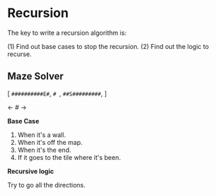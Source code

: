 # Recursion

The key to write a recursion algorithm is:

(1) Find out base cases to stop the recursion.
(2) Find out the logic to recurse.

## Maze Solver

[
`##########E#`,
`# `,
`##S#########`,
]

<- # ->

**Base Case**

1. When it's a wall.
2. When it's off the map.
3. When it's the end.
4. If it goes to the tile where it's been.

**Recursive logic**

Try to go all the directions.
